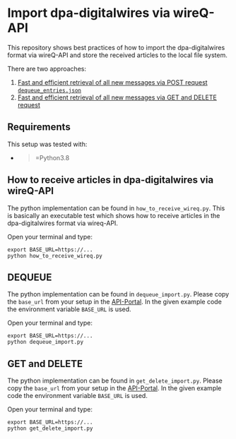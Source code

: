 # Import dpa-digitalwires via wireQ-API

This repository shows best practices of how to import the dpa-digitalwires
format via wireQ-API and store the received articles to the local file system.

There are two approaches:
1. [Fast and efficient retrieval of all new messages via POST request `dequeue_entries.json`](#dequeue)
2. [Fast and efficient retrieval of all new messages via GET and DELETE request](#get-and-delete)

## Requirements

This setup was tested with:

* >=Python3.8

## How to receive articles in dpa-digitalwires via wireQ-API

The python implementation can be found in `how_to_receive_wireq.py`.
This is basically an executable test which shows how to receive articles in the
dpa-digitalwires format via wireq-API.

Open your terminal and type:
```
export BASE_URL=https://...
python how_to_receive_wireq.py
```

## DEQUEUE

The python implementation can be found in `dequeue_import.py`.
Please copy the `base_url` from your setup in the [API-Portal](https://api-portal.dpa-newslab.com).
In the given example code the environment variable `BASE_URL` is used.

Open your terminal and type:
```
export BASE_URL=https://...
python dequeue_import.py
```

## GET and DELETE

The python implementation can be found in `get_delete_import.py`.
Please copy the `base_url` from your setup in the [API-Portal](https://api-portal.dpa-newslab.com).
In the given example code the environment variable `BASE_URL` is used.

Open your terminal and type:
```
export BASE_URL=https://...
python get_delete_import.py
```

